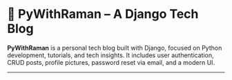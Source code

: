 # 🐍 PyWithRaman – A Django Tech Blog

**PyWithRaman** is a personal tech blog built with Django, focused on Python development, tutorials, and tech insights. It includes user authentication, CRUD posts, profile pictures, password reset via email, and a modern UI.

---
